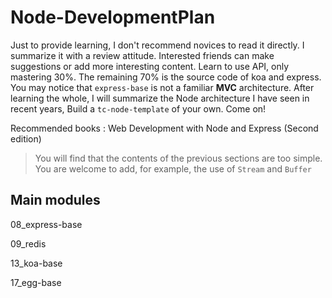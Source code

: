# Node-DevelopmentPlan

Just to provide learning, I don't recommend novices to read it directly. I summarize it with a review attitude. Interested friends can make suggestions or add more interesting content. Learn to use API, only mastering 30%. The remaining 70% is the source code of koa and express. You may notice that `express-base` is not a familiar **MVC** architecture. After learning the whole, I will summarize the Node architecture I have seen in recent years, Build a `tc-node-template` of your own. Come on!

Recommended books : Web Development with Node and Express (Second edition)

> You will find that the contents of the previous sections are too simple. You are welcome to add, for example, the use of `Stream` and `Buffer`

## Main modules

08_express-base

09_redis 

13_koa-base

17_egg-base

